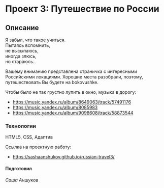 # Проект 3: Путешествие по России

## **Описание**

Я забыл, что такое учиться.  
Пытаясь вспомнить,  
не высыпаюсь,  
иногда злюсь,  
но стараюсь..

Вашему вниманию представлена страничка с интересными Российскими локациями.
Хорошие места разобрали, поэтому, путешествовать Вы будете на bokovushke.

Чтобы было не так грустно лупить в окно, музыка в дорогу:
* https://music.yandex.ru/album/8649063/track/57491176
* https://music.yandex.ru/album/8085983
* https://music.yandex.ru/album/9098608/track/58873544

### **Технологии**  
HTML5, CSS, Адаптив

Ссылка на проектную работу:
* https://sashaanshukov.github.io/russian-travel3/

#### **Подготовил**
*Саша Аншуков*